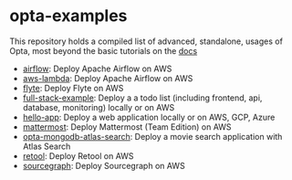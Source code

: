 # opta-examples
This repository holds a compiled list of advanced, standalone, usages of Opta, most beyond the basic tutorials on the 
[docs](https://docs.opta.dev/)

- [airflow](/airflow): Deploy Apache Airflow on AWS
- [aws-lambda](/aws-lambda): Deploy Apache Airflow on AWS
- [flyte](/flyte): Deploy Flyte on AWS
- [full-stack-example](/full-stack-example): Deploy a a todo list (including frontend, api, database, monitoring) locally or on AWS
- [hello-app](/hello-app): Deploy a web application locally or on AWS, GCP, Azure
- [mattermost](/mattermost-team): Deploy Mattermost (Team Edition) on AWS
- [opta-mongodb-atlas-search](/opta-mongodb-atlas-search): Deploy a movie search application with Atlas Search
- [retool](/retool): Deploy Retool on AWS
- [sourcegraph](/sourcegraph): Deploy Sourcegraph on AWS
